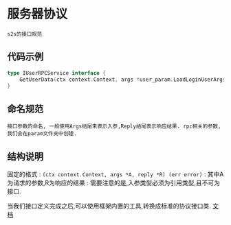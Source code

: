 # 服务器协议

    s2s的接口规范

## 代码示例

```Go
type IUserRPCService interface {
	GetUserData(ctx context.Context, args *user_param.LoadLoginUserArgs, reply *user_param.LoadLoginUserReply) (err error)
}
```

## 命名规范

    接口参数的命名, 一般使用Args结尾来表示入参,Reply结尾表示响应结果. rpc相关的参数,我们会在param文件夹中创建.

## 结构说明

固定的格式
: `(ctx context.Context, args *A, reply *R) (err error)`
: 其中A为请求的参数,R为响应的结果
: 需要注意的是,入参类型必须为引用类型,且不可为接口.

当我们接口定义完成之后,可以使用框架内置的工具,转换成标准的协议接口类. [文档](generate-rpc.md)